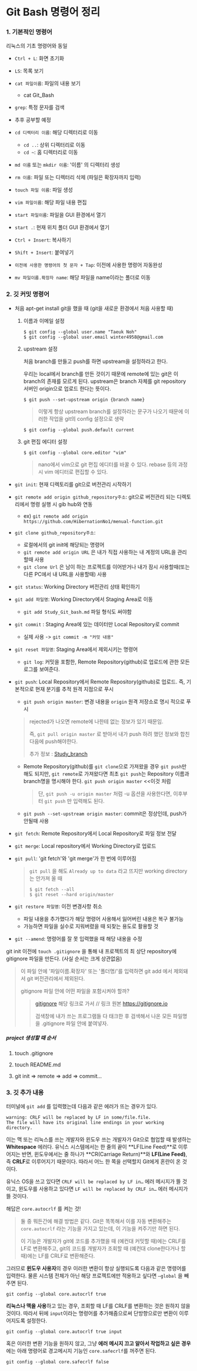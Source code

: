 # Git Bash 명령어 정리

### 1. 기본적인 명령어

리눅스의 기초 명령어와 동일

- `Ctrl + L`: 화면 초기화
- `LS`: 목록 보기
- `cat 파일이름`: 파일의 내용 보기
  - cat Git_Bash
-  `grep`: 특정 문자를 검색
  - 추후 공부할 예정
- `cd 디렉터리 이름`: 해당 디렉터리로 이동
  - `cd ..`: 상위 디렉터리로 이동
  - `cd ~`:  홈 디렉터리로 이동
- `md 이름` 또는 `mkdir 이름`:  '이름' 의 디렉터리 생성
- `rm 이름`: 파일 또는 디렉터리 삭제 (파일은 확장자까지 입력)
- `touch 파일 이름`: 파일 생성
- `vim 파일이름`: 해당 파일 내용 편집
- `start 파일이름`: 파일을 GUI 환경에서 열기
- `start .`: 현재 위치 폴더 GUI 환경에서 열기
- `Ctrl + Insert`: 복사하기
- `Shift + Insert`: 붙여넣기
- `이전에 사용한 명령어의 첫 문자 + Tap`: 이전에 사용한 명령어 자동완성

- `mv 파일이름.확장자 name`: 해당 파일을 name이라는 폴더로 이동

  

### 2. 깃 커밋 명령어

- 처음 apt-get install git을 했을 때 (git을 새로운 환경에서 처음 사용할 때)

  1. 이름과 이메일 설정

     ```
     $ git config --global user.name "Taeuk Noh"
     $ git config --global user.email winter4958@gmail.com
     ```

  2. upstream 설정

     처음 branch를 만들고 push를 하면 upstream을 설정하라고 한다.

     우리는 local에서 branch를 만든 것이기 때문에 remote에 있는 git은 이 branch의 존재를 모르게 된다. upstream은 branch 자체를 git repository 서버인 origin으로 업로드 한다는 뜻이다.

     ```
     $ git push --set-upstream origin {branch name}
     ```

     > 이렇게 항상 upstream branch를 설정하라는 문구가 나오기 때문에 이러한 작업을 git의 config 설정으로 생략

     ```
     $ git config --global push.default current
     ```

  3. git 편집 에디터 설정

     ```
     $ git config --global core.editor "vim"
     ```

     >  nano에서 vim으로 git 편집 에디터를 바꿀 수 있다. rebase 등의 과정 시 vim 에디터로 편집할 수 있다.

     

- `git init`: 현재 디렉토리를 git으로 버전관리 시작하기

- `git remote add origin github_repository주소`: git으로 버전관리 되는 디렉토리에서 명령 실행 시 gib hub와 연동

  - ex) `git remote add origin https://github.com/HibernationNo1/menual-function.git`

- `git clone github_repository주소`:  
  
  - 로컬에서의 git init에 해당되는 명령어
  - `git remote add origin URL` 은 내가 직접 사용하는 내 계정의 URL을 관리할때 사용
  - `git clone Url` 은 남이 하는 프로젝트를 이어받거나 내가 잠시 사용할때(또는 다른 PC에서 내 URL을 사용할때) 사용 
  
- `git status`: Working Directory 버전관리 상태 확인하기

- `git add 파일명`: Working Directory에서 Staging Area로 이동

  - `git add Study_Git_bash.md` 파일 형식도 써야함

- `git commit` : Staging Area에 있는 데이터만 Local Repository로 commit

  - 실제 사용 -> `git commit -m "커밋 내용"`
- `git reset 파일명`: Staging Area에서 제외시키는 명령어
  
  - `git log`: 커밋을 포함한,  Remote Repository(github)로 업로드에 관한 모든 로그를 보여준다.
  
- `git push`: Local Repository에서 Remote Repository(github)로 업로드. 즉, 기본적으로 현재 분기를 추적 원격 지점으로 푸시

  -  `git push origin master`:  변경 내용을 `origin` 원격 저장소로 명시 적으로 푸시

    >rejected가 나오면 remote에 나한테 없는 정보가 있기 때문임. 
    >
    >즉,  `git pull origin master`  로 받아서 내가 push 하려 했던 정보와 합친 다음에 push해야한다.
    >
    >추가 정보 : [Study_branch](https://github.com/HibernationNo1/TIL/blob/master/study_git/Study_branch.md)
    
  -  Remote Repository(github)를 `git clone`으로 가져왔을 경우 `git push`만 해도 되지만, `git remote`로 가져왔다면 최초 `git push`는 Repository 이름과 branch명을 명시해야 한다. `git push origin master` <<이것 처럼

     > 단, `git push -u origin master` 처럼 -u 옵션을 사용한다면, 이후부터 `git push` 만 입력해도 된다.
     
  -  `git push --set-upstream origin master`: commit은 정상인데, push가 안될때 사용

- `git fetch`: Remote Repository에서 Local Repository로 파일 정보 전달

- `git merge`: Local repository에서 Working Directory로 업로드

- `git pull`: 'git fetch'와 'git merge'가 한 번에 이루어짐

  > `git pull` 을 해도 `Already up to data` 라고 뜨지만 working directory 는 안가져 올 때
  >
  > ```
  > $ git fetch --all 
  > $ git reset --hard origin/master
  > ```

- `git restore 파일명`: 이전 변경사항 취소
  
  - 파일 내용을 추가했다가 해당 명령어 사용해서 잃어버린 내용은 복구 불가능
  - 가능하면 파일을 실수로 지워버렸을 때 되찾는 용도로 활용할 것
  
- `git --amend`: 명령어를 잘 못 입력했을 때 해당 내용을 수정 



git init 이전에 `touch .gitignore` 을 통해 내 프로젝트의 최 상단 repository에 gitignore 파일을 만든다.  (사실 순서는 크게 상관없음)

> 이 파일 안에 '파일이름.확장자' 또는  '폴더명/'를 입력하면 git add 에서 제외돼서 git 버전관리에서 제외된다.
>
> gitignore 파일 안에 어떤 파일을 포함시켜야 할까?
>
> >[gitignore](https://gitignore.io)  해당 링크로 가서   // 링크 원본 https://gitignore.io
> >
> >검색창에 내가 쓰는 프로그램들 다 태크한 후 검색해서 나온 모든 파일명을 .gitignore 파일 안에 붙여넣자.

#####  project 생성할 때 순서

1. touch .gitignore
2. touch README.md

3. git init => remote =>  add => commit...



### 3. 깃 추가 내용

터미널에 `git add` 를 입력했는데 다음과 같은 에러가 뜨는 경우가 있다.

```
warning: CRLF will be replaced by LF in some/file.file.
The file will have its original line endings in your working directory.
```

이는 맥 또는 리눅스를 쓰는 개발자와 윈도우 쓰는 개발자가 Git으로 협업할 때 발생하는 **Whitespace** 에러다. 유닉스 시스템에서는 한 줄의 끝이 **LF(Line Feed)**로 이루어지는 반면, 윈도우에서는 줄 하나가 **CR(Carriage Return)**와 **LF(Line Feed)**, 즉 **CRLF**로 이루어지기 때문이다. 따라서 어느 한 쪽을 선택할지 Git에게 혼란이 온 것이다.

유닉스 OS을 쓰고 있다면 `CRLF will be replaced by LF in…` 에러 메시지가 뜰 것이고, 윈도우를 사용하고 있다면 `LF will be replaced by CRLF in…` 에러 메시지가 뜰 것이다.

해답은 `core.autocrlf` 를 켜는 것!

> 둘 중 뭐든간에 해결 방법은 같다. Git은 똑똑해서 이를 자동 변환해주는 `core.autocrlf` 라는 기능을 가지고 있는데, 이 기능을 켜주기만 하면 된다.
>
> 이 기능은 개발자가 git에 코드를 추가했을 때 (예컨대 커밋할 때)에는 CRLF를 LF로 변환해주고, git의 코드를 개발자가 조회할 때 (예컨대 clone한다거나 할 때)에는 LF를 CRLF로 변환해준다.

그러므로 **윈도우 사용자**의 경우 이러한 변환이 항상 실행되도록 다음과 같은 명령어를 입력한다. 물론 시스템 전체가 아닌 해당 프로젝트에만 적용하고 싶다면 `—global` 을 빼주면 된다.

```
git config --global core.autocrlf true
```

**리눅스나 맥을 사용**하고 있는 경우, 조회할 때 LF를 CRLF를 변환하는 것은 원하지 않을 것이다. 따라서 뒤에 `input`이라는 명령어를 추가해줌으로써 단방향으로만 변환이 이루어지도록 설정한다.

```
git config --global core.autocrlf true input
```

혹은 이러한 변환 기능을 원하지 않고, 그냥 **에러 메시지 끄고 알아서 작업하고 싶은 경우**에는 아래 명령어로 경고메시지 기능인 `core.safecrlf`를 꺼주면 된다.

```
git config --global core.safecrlf false
```